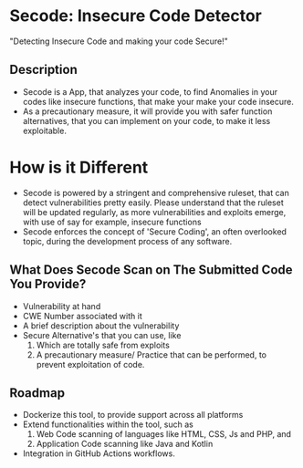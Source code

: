 # Secode: Insecure Code Detector
"Detecting Insecure Code and making your code Secure!"

## Description

- Secode is a App, that analyzes your code, to find Anomalies in your codes like insecure functions, that make your make your code insecure. 
- As a precautionary measure, it will provide you with safer function alternatives, that you can implement on your code, to make it less exploitable.

# How is it Different
- Secode is powered by a stringent and comprehensive ruleset, that can detect vulnerabilities pretty easily. Please understand that the ruleset will be updated regularly, as more vulnerabilities and exploits emerge, with use of say for example, insecure functions
- Secode enforces the concept of 'Secure Coding', an often overlooked topic, during the development process of any software.

## What Does Secode Scan on The Submitted Code You Provide?

- Vulnerability at hand
- CWE Number associated with it
- A brief description about the vulnerability
- Secure Alternative's that you can use, like 
     1. Which are totally safe from exploits  
     2. A precautionary measure/ Practice that can be performed, to prevent exploitation of code.

## Roadmap

- Dockerize this tool, to provide support across all platforms
- Extend functionalities within the tool, such as 
    1. Web Code scanning of languages like HTML, CSS, Js and PHP,  and 
    2. Application Code scanning like Java and Kotlin
- Integration in GitHub Actions workflows.
